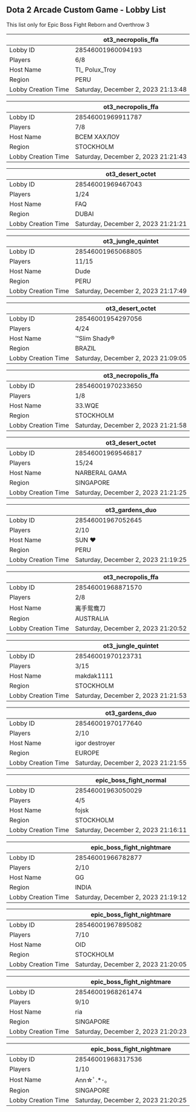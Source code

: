 ## Dota 2 Arcade Custom Game - Lobby List

This list only for Epic Boss Fight Reborn and Overthrow 3

|  | ot3_necropolis_ffa |
| ------ | ------ |
| Lobby ID | 28546001960094193 |
| Players | 6/8 |
| Host Name | TI_ Polux_Troy |
| Region | PERU |
| Lobby Creation Time | Saturday, December 2, 2023 21:13:48 |


|  | ot3_necropolis_ffa |
| ------ | ------ |
| Lobby ID | 28546001969911787 |
| Players | 7/8 |
| Host Name | ВСЕМ ХАХЛОУ |
| Region | STOCKHOLM |
| Lobby Creation Time | Saturday, December 2, 2023 21:21:43 |


|  | ot3_desert_octet |
| ------ | ------ |
| Lobby ID | 28546001969467043 |
| Players | 1/24 |
| Host Name | FAQ |
| Region | DUBAI |
| Lobby Creation Time | Saturday, December 2, 2023 21:21:21 |


|  | ot3_jungle_quintet |
| ------ | ------ |
| Lobby ID | 28546001965068805 |
| Players | 11/15 |
| Host Name | Dude |
| Region | PERU |
| Lobby Creation Time | Saturday, December 2, 2023 21:17:49 |


|  | ot3_desert_octet |
| ------ | ------ |
| Lobby ID | 28546001954297056 |
| Players | 4/24 |
| Host Name | ™Slim Shady® |
| Region | BRAZIL |
| Lobby Creation Time | Saturday, December 2, 2023 21:09:05 |


|  | ot3_necropolis_ffa |
| ------ | ------ |
| Lobby ID | 28546001970233650 |
| Players | 1/8 |
| Host Name | 33.WQE |
| Region | STOCKHOLM |
| Lobby Creation Time | Saturday, December 2, 2023 21:21:58 |


|  | ot3_desert_octet |
| ------ | ------ |
| Lobby ID | 28546001969546817 |
| Players | 15/24 |
| Host Name | NARBERAL GAMA |
| Region | SINGAPORE |
| Lobby Creation Time | Saturday, December 2, 2023 21:21:25 |


|  | ot3_gardens_duo |
| ------ | ------ |
| Lobby ID | 28546001967052645 |
| Players | 2/10 |
| Host Name | SUN ♥ |
| Region | PERU |
| Lobby Creation Time | Saturday, December 2, 2023 21:19:25 |


|  | ot3_necropolis_ffa |
| ------ | ------ |
| Lobby ID | 28546001968871570 |
| Players | 2/8 |
| Host Name | 离手鸳鸯刀 |
| Region | AUSTRALIA |
| Lobby Creation Time | Saturday, December 2, 2023 21:20:52 |


|  | ot3_jungle_quintet |
| ------ | ------ |
| Lobby ID | 28546001970123731 |
| Players | 3/15 |
| Host Name | makdak1111 |
| Region | STOCKHOLM |
| Lobby Creation Time | Saturday, December 2, 2023 21:21:53 |


|  | ot3_gardens_duo |
| ------ | ------ |
| Lobby ID | 28546001970177640 |
| Players | 2/10 |
| Host Name | igor destroyer |
| Region | EUROPE |
| Lobby Creation Time | Saturday, December 2, 2023 21:21:55 |


|  | epic_boss_fight_normal |
| ------ | ------ |
| Lobby ID | 28546001963050029 |
| Players | 4/5 |
| Host Name | fojsk |
| Region | STOCKHOLM |
| Lobby Creation Time | Saturday, December 2, 2023 21:16:11 |


|  | epic_boss_fight_nightmare |
| ------ | ------ |
| Lobby ID | 28546001966782877 |
| Players | 2/10 |
| Host Name | GG |
| Region | INDIA |
| Lobby Creation Time | Saturday, December 2, 2023 21:19:12 |


|  | epic_boss_fight_nightmare |
| ------ | ------ |
| Lobby ID | 28546001967895082 |
| Players | 7/10 |
| Host Name | OID |
| Region | STOCKHOLM |
| Lobby Creation Time | Saturday, December 2, 2023 21:20:05 |


|  | epic_boss_fight_nightmare |
| ------ | ------ |
| Lobby ID | 28546001968261474 |
| Players | 9/10 |
| Host Name | ria |
| Region | SINGAPORE |
| Lobby Creation Time | Saturday, December 2, 2023 21:20:23 |


|  | epic_boss_fight_nightmare |
| ------ | ------ |
| Lobby ID | 28546001968317536 |
| Players | 1/10 |
| Host Name | Ann☆ﾟ.*･｡ |
| Region | SINGAPORE |
| Lobby Creation Time | Saturday, December 2, 2023 21:20:25 |


